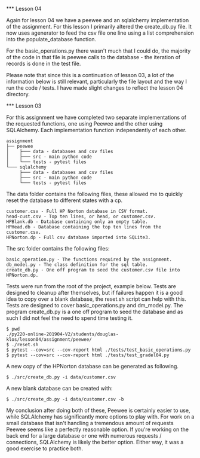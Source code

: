 *** Lesson 04

Again for lesson 04 we have a peewee and an sqlalchemy implementation of the
assignment.  For this lesson I primarily altered the create_db.py file.  It now
uses agenerator to feed the csv file one line using a list comprehension into
the populate_database function.

For the basic_operations.py there wasn't much that I could do, the majority of
the code in that file is peewee calls to the database - the iteration of
records is done in the test file.

Please note that since this is a continuation of lesson 03, a lot of the
information below is still relevant, particularly the file layout and the way
I run the code / tests.  I have made slight changes to reflect the lesson 04
directory.

*** Lesson 03

For this assignment we have completed two separate implementations
of the requested functions, one using Peewee and the other using
SQLAlchemy.  Each implementation function independently of each other.

```
assignment
├── peewee
│    ├─── data - databases and csv files
│    ├─── src - main python code
│    └─── tests - pytest files
└─── sqlalchemy
     ├─── data - databases and csv files
     ├─── src - main python code
     └─── tests - pytest files
```

The data folder contains the following files, these allowed me to 
quickly reset the database to different states with a cp.
```
customer.csv - Full HP Norton database in CSV format.
head-cust.csv - Top ten lines, or head, or customer.csv.
HPBlank.db - Database containing only an empty table.
HPHead.db - Database containing the top ten lines from the customer.csv.
HPNorton.dp - Full csv database imported into SQLite3.
```


The src folder contains the following files:
```
basic_operation.py - The functions required by the assignment.
db_model.py - The class definition for the sql table.
create_db.py - One off program to seed the customer.csv file into HPNorton.dp.
```

Tests were run from the root of the project, example below.  Tests are designed
to cleanup after themselves, but if failures happen it is a good idea to
copy over a blank database, the reset.sh script can help with this.
Tests are designed to cover basic_operations.py and dm_model.py.  The program
create_db.py is a one off program to seed the database and as such I did not
feel the need to spend time testing it.

```
$ pwd
./py220-online-201904-V2/students/douglas-klos/lesson04/assignment/peewee/
$ ./reset.sh
$ pytest --cov=src --cov-report html ./tests/test_basic_operations.py
$ pytest --cov=src --cov-report html ./tests/test_gradel04.py
```

A new copy of the HPNorton database can be generated as following.
```
$ ./src/create_db.py -i data/customer.csv
```

A new blank database can be created with:
```
$ ./src/create_db.py -i data/customer.csv -b
```

My conclusion after doing both of these, Peewee is certainly easier to use, 
while SQLAlchemy has significantly more options to play with.  For work on a
small database that isn't handling a tremendous amount of requests Peewee seems
like a perfectly reasonable option.  If you're working on the back end for a
large database or one with numerous requests / connections, SQLAlchemy is likely
the better option.  Either way, it was a good exercise to practice both.